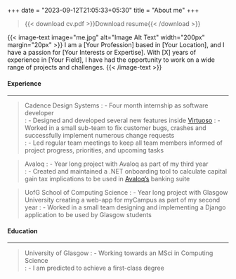 +++
date = "2023-09-12T21:05:33+05:30"
title = "About me"
+++

>{{< download cv.pdf >}}Download resume{{< /download >}}

{{< image-text image="me.jpg" alt="Image Alt Text" width="200px" margin="20px" >}}
I am a [Your Profession] based in [Your Location], and I have a passion for [Your Interests or Expertise]. With [X] years of experience in [Your Field], I have had the opportunity to work on a wide range of projects and challenges.
{{< /image-text >}}


#### Experience
---
> Cadence Design Systems 
> : - Four month internship as software developer  
> : - Designed and developed several new features inside [Virtuoso](https://www.cadence.com/en_US/home/tools/custom-ic-analog-rf-design/virtuoso-studio.html)
> : -  Worked in a small sub-team to fix customer bugs, crashes and successfully implement numerous change requests  
> : -  Led regular team meetings to keep all team members informed of project progress, priorities, and upcoming tasks

> Avaloq 
> : - Year long project with Avaloq as part of my third year  
> : - Created and maintained a .NET onboarding tool to calculate capital gain tax implications to be used in [Avaloq’s](https://www.googleadservices.com/pagead/aclk?sa=L&ai=DChcSEwik5u-LrbuBAxXE7e0KHYY8COQYABAAGgJkZw&ae=2&gclid=Cj0KCQjw06-oBhC6ARIsAGuzdw13xpz3DRjNDGskDvK9D0x8qwT_DCjNnziYwV32mHw7RZXFq7RN9CoaAuLDEALw_wcB&ohost=www.google.com&cid=CAESbeD2hz_8iipH6fhjsIil3_aIunLj-vCTotuhzWBO827PWqbVrhh8_6Qz_ny4mUyrC1vHuTCVnaSRXKMFlx06529O5NeKS3tFuTWRtWHFxgagJUFSIMPQYhbGav5UNlszARp5ZoXgWr54l_34-0Q&sig=AOD64_3VuFaBckDSzRN9WYq1k9gWXeOvSg&q&adurl&ved=2ahUKEwj7seiLrbuBAxWiXUEAHVs_CDwQ0Qx6BAgOEAE&nis=8&dct=1) banking suite

> UofG School of Computing Science
> : - Year long project with Glasgow University creating a web-app for myCampus as part of my second year
> : - Worked in a small team designing and implementing a Django application to be used by Glasgow students

#### Education
---
> University of Glasgow
> : - Working towards an MSci in Computing Science  
> : - I am predicted to achieve a first-class degree